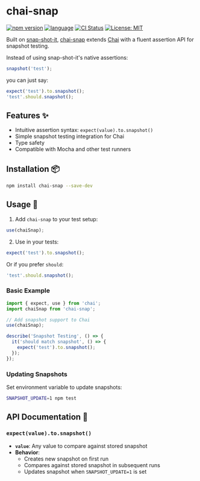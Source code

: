 # chai-snap

[![npm version](https://img.shields.io/npm/v/chai-snap.svg?style=flat-square)](https://www.npmjs.com/package/chai-snap)
[![language](https://img.shields.io/badge/language-TypeScript-3178c6?style=flat-square)](https://www.typescriptlang.org/)
[![CI Status](https://img.shields.io/github/actions/workflow/status/PuppyOne/chai-snap/test-and-publish.yml?style=flat-square)](https://github.com/PuppyOne/chai-snap/actions)
[![License: MIT](https://img.shields.io/badge/License-MIT-yellow.svg?style=flat-square)](https://github.com/PuppyOne/chai-snap?tab=MIT-1-ov-file#readme)

Built on [snap-shot-it](https://www.npmjs.com/package/snap-shot-it), [chai-snap](https://www.npmjs.com/package/chai-snap) extends [Chai](https://www.npmjs.com/package/chai) with a fluent assertion API for snapshot testing.

Instead of using snap-shot-it's native assertions:

```typescript
snapshot('test');
```

you can just say:

```typescript
expect('test').to.snapshot();
'test'.should.snapshot();
```

## Features ✨

- Intuitive assertion syntax: `expect(value).to.snapshot()`
- Simple snapshot testing integration for Chai
- Type safety
- Compatible with Mocha and other test runners

## Installation 📦

```bash
npm install chai-snap --save-dev
```

## Usage 🚀

1. Add `chai-snap` to your test setup:

```typescript
use(chaiSnap);
```

2. Use in your tests:

```typescript
expect('test').to.snapshot();
```

Or if you prefer `should`:

```typescript
'test'.should.snapshot();
```

### Basic Example

```typescript
import { expect, use } from 'chai';
import chaiSnap from 'chai-snap';

// Add snapshot support to Chai
use(chaiSnap);

describe('Snapshot Testing', () => {
  it('should match snapshot', () => {
    expect('test').to.snapshot();
  });
});
```

### Updating Snapshots

Set environment variable to update snapshots:

```bash
SNAPSHOT_UPDATE=1 npm test
```

## API Documentation 📖

### `expect(value).to.snapshot()`

- **`value`**: Any value to compare against stored snapshot
- **Behavior**:
  - Creates new snapshot on first run
  - Compares against stored snapshot in subsequent runs
  - Updates snapshot when `SNAPSHOT_UPDATE=1` is set
